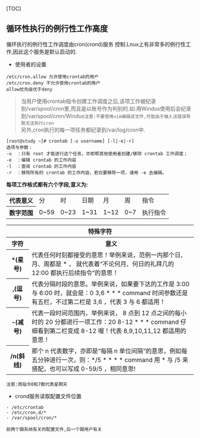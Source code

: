 [TOC]
## 循环性执行的例行性工作高度
循环执行的例行性工作调度由cron(crond)服务 控制.Lnux上有非常多的例行性工作,因此这个服务是默认启动的.

- 使用者的设置  

```
/etc/cron.allow 允许使用crontab的用户
/etc/cron.deny 不允许使用crontab的用户
allow优先级优于deny
```

> 当用户使用crontab指令创建工作调度之后,该项工作被纪录到/var/spool/cron里,而且是以账号作为判别的.如:用Windus使用后会纪录到/var/spool/cron/Windus`注意:不要使用vim编辑该文件,可能由于输入法错误导致无法执行cron`  
> 另外,cron执行的每一项任务都纪录到/var/log/cron中.

```
[root@study ~]# crontab [-u username] [-l|-e|-r]
选项与参数：
-u  ：只有 root 才能进行这个任务，亦即帮其他使用者创建/移除 crontab 工作调度；
-e  ：编辑 crontab 的工作内容
-l  ：查阅 crontab 的工作内容
-r  ：移除所有的 crontab 的工作内容，若仅要移除一项，请用 -e 去编辑。
```

**每项工作格式都有六个字段,意义为:**  

<table style="width:100%;">
<tr>
	<th>代表意义</th>
	<td>分</td>
	<td>时</td>
	<td>日期</td>
	<td>月</td>
	<td>周</td>
	<td>指令</td>
</tr>
<tr>
	<th>数字范围</th>
	<td>0~59</td>
	<td>0~23</td>
	<td>1~31</td>
	<td>1~12</td>
	<td>0~7</td>
	<td>执行指令</td>
</tr>
</table>

<table style="width:100%;">
<thead>
	<tr>
		<th colspan="2" style="text-align:center;">特殊字符</th>
	</tr>
</thead>
<tr>
	<th style="text-align:center">字符</th>
	<th style="text-align:center">意义</th>
</tr>
<tr>
	<th>*(星号)</th>
	<td>代表任何时刻都接受的意思！举例来说，范例一内那个日、月、周都是 * ， 就代表着“不论何月、何日的礼拜几的 12:00 都执行后续指令”的意思！
	</td>
</tr>
<tr>
	<th>,(逗号)</th>
	<td>代表分隔时段的意思。举例来说，如果要下达的工作是 3:00 与 6:00 时，就会是：0 3,6 * * * command
时间参数还是有五栏，不过第二栏是 3,6 ，代表 3 与 6 都适用！
	</td>
</tr>
<tr>
	<th>-(减号)</th>
	<td>代表一段时间范围内，举例来说， 8 点到 12 点之间的每小时的 20 分都进行一项工作：20 8-12 * * * command
仔细看到第二栏变成 8-12 喔！代表 8,9,10,11,12 都适用的意思！
	</td>
</tr>
<tr>
	<th>/n(斜线)</th>
	<td>那个 n 代表数字，亦即是“每隔 n 单位间隔”的意思，例如每五分钟进行一次，则：*/5 * * * * command 用 * 与 /5 来搭配，也可以写成 0-59/5 ，相同意思!
	</td>
</tr>
</table>

`注意:周指令0和7都代表星期天`  


- crond服务读取配置文件位置  

```
- /etc/crontab
- /etc/cron.d/*
- /var/spool/cron/*

前两个跟系统有关的配置文件,后一个跟用户有关
```


